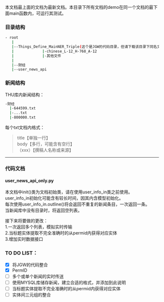 本文档最上面的文档为最新文档。本目录下所有文档的demo在同一个文档的最下面main函数内，可运行其测试。

### 目录结构
```bash
- root
   |
   |--Things_Define_MainNER_Triple(这个是JGW的代码目录，但请下载该目录下同名文件）           
   |             |-chinese_L-12_H-768_A-12   
   |             |-其他文件   
   |   
   |--财经   
   |--user_news_api 
```

### 新闻结构
THU库内新闻结构： 
```bash
-财经   
  |-644599.txt   
  |-...txt   
  |-800000.txt  
```
 每个txt文档内格式：   
 >title【单独一行】   
 >body【多行，可能含有空行】   
 >（xxx）【撰稿人名称或来源】  

--------------------------------------------------------

### 代码文档

#### user_news_api_only.py
本文档中init()类为文档初始类，请在使用user_info_in类之前使用。  
user_info_in初始化可能含有较长时间，因其内含模型初始化。  
每次使用user_info_in.outline()将会返回不重复的新闻条目，一次返回一条。  
当新闻库中没有目录时，将返回空列表。  

接下来将要做的更改：  
1.一次返回多个列表，模拟实时传输  
2.当标题实体提取不完全准确时的从permid内获得对应实体  
3.增加实时数据接口

### TO DO LIST：
- [x] 将JGW的代码整合
- [x] PermID
- [ ] 多个或单个新闻的实时传送
- [ ] 使用MYSQL库储存新闻，建立合适的格式，并添加到此说明
- [ ] 当标题实体提取不完全准确时的从permid内获得对应实体
- [ ] 实体间三元组的整合
